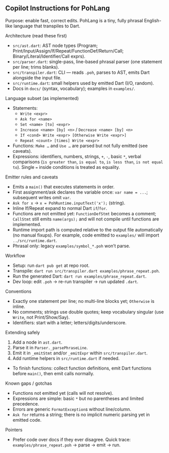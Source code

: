 ## Copilot Instructions for PohLang

Purpose: enable fast, correct edits. PohLang is a tiny, fully phrasal English-like language that transpiles to Dart.

Architecture (read these first)
- `src/ast.dart`: AST node types (Program; Print/Input/Assign/If/Repeat/FunctionDef/Return/Call; Binary/Literal/Identifier/Call exprs).
- `src/parser.dart`: single-pass, line-based phrasal parser (one statement per line; trims blanks).
- `src/transpiler.dart`: CLI — reads `.poh`, parses to AST, emits Dart alongside the input file.
- `src/runtime.dart`: small helpers used by emitted Dart (I/O, random).
- Docs in `docs/` (syntax, vocabulary); examples in `examples/`.

Language subset (as implemented)
- Statements:
    - `Write <expr>`
    - `Ask for <name>`
    - `Set <name> [to] <expr>`
    - `Increase <name> [by] <n>` / `Decrease <name> [by] <n>`
    - `If <cond> Write <expr> [Otherwise Write <expr>]`
    - `Repeat <count> [times] Write <expr>`
- Functions: `Make …` and `Use …` are parsed but not fully emitted (see caveats).
- Expressions: identifiers, numbers, strings, `+`, `-`, basic `*`, verbal comparisons (`is greater than`, `is equal to`, `is less than`, `is not equal to`). Single `=` inside conditions is treated as equality.

Emitter rules and caveats
- Emits a `main()` that executes statements in order.
- First assignment/ask declares the variable once: `var name = ...`; subsequent writes omit `var`.
- `Ask for x` → `x = PohRuntime.inputText('x');` (string).
- Inline If/Repeat expand to normal Dart `if`/`for`.
- Functions are not emitted yet: `FunctionDefStmt` becomes a comment; `CallStmt` still emits `name(args);` and will not compile until functions are implemented.
- Runtime import path is computed relative to the output file automatically (no manual fixups). For example, code emitted to `examples/` will import `../src/runtime.dart`.
- Phrasal only: legacy `examples/symbol_*.poh` won’t parse.

Workflow
- Setup: run `dart pub get` at repo root.
- Transpile: `dart run src/transpiler.dart examples/phrase_repeat.poh`.
- Run the generated Dart: `dart run examples/phrase_repeat.dart`.
- Dev loop: edit `.poh` → re-run transpiler → run updated `.dart`.

Conventions
- Exactly one statement per line; no multi-line blocks yet; `Otherwise` is inline.
- No comments; strings use double quotes; keep vocabulary singular (use `Write`, not Print/Show/Say).
- Identifiers: start with a letter; letters/digits/underscore.

Extending safely
1) Add a node in `ast.dart`.
2) Parse it in `Parser._parsePhraseLine`.
3) Emit it in `_emitStmt` and/or `_emitExpr` within `src/transpiler.dart`.
4) Add runtime helpers in `src/runtime.dart` if needed.
- To finish functions: collect function definitions, emit Dart functions before `main()`, then emit calls normally.

Known gaps / gotchas
- Functions not emitted yet (calls will not resolve).
- Expressions are simple: basic `*` but no parentheses and limited precedence.
- Errors are generic `FormatException`s without line/column.
- `Ask for` returns a string; there is no implicit numeric parsing yet in emitted code.

Pointers
- Prefer code over docs if they ever disagree. Quick trace: `examples/phrase_repeat.poh` → parse → emit → run.
